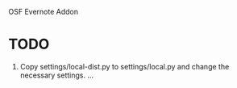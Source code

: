 OSF Evernote Addon

# TODO


1. Copy settings/local-dist.py to settings/local.py and change the necessary settings.
...
